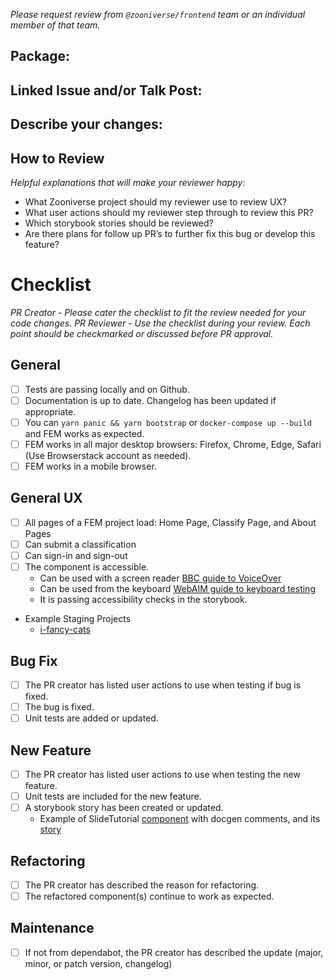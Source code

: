 _Please request review from `@zooniverse/frontend` team or an individual member of that team._ 

## Package:

## Linked Issue and/or Talk Post:

## Describe your changes:

## How to Review
_Helpful explanations that will make your reviewer happy:_
- What Zooniverse project should my reviewer use to review UX?
- What user actions should my reviewer step through to review this PR?
- Which storybook stories should be reviewed?
- Are there plans for follow up PR’s to further fix this bug or develop this feature?

# Checklist
_PR Creator - Please cater the checklist to fit the review needed for your code changes._
_PR Reviewer - Use the checklist during your review. Each point should be checkmarked or discussed before PR approval._

## General
- [ ] Tests are passing locally and on Github.
- [ ] Documentation is up to date. Changelog has been updated if appropriate.
- [ ] You can `yarn panic && yarn bootstrap` or `docker-compose up --build` and FEM works as expected.
- [ ] FEM works in all major desktop browsers: Firefox, Chrome, Edge, Safari (Use Browserstack account as needed).
- [ ] FEM works in a mobile browser.

## General UX
- [ ] All pages of a FEM project load: Home Page, Classify Page, and About Pages
- [ ] Can submit a classification
- [ ] Can sign-in and sign-out
- [ ] The component is accessible.
  - Can be used with a screen reader [BBC guide to VoiceOver](https://bbc.github.io/accessibility-news-and-you/accessibility-and-testing-with-voiceover-os.html)
  - Can be used from the keyboard [WebAIM guide to keyboard testing](https://webaim.org/techniques/keyboard/#testing)
  - It is passing accessibility checks in the storybook.
- Example Staging Projects
    - [i-fancy-cats](https://local.zooniverse.org:3000/projects/brooke/i-fancy-cats)

## Bug Fix
- [ ] The PR creator has listed user actions to use when testing if bug is fixed.
- [ ] The bug is fixed.
- [ ] Unit tests are added or updated.

## New Feature
- [ ] The PR creator has listed user actions to use when testing the new feature.
- [ ] Unit tests are included for the new feature.
- [ ] A storybook story has been created or updated.
  - Example of SlideTutorial [component](https://github.com/zooniverse/front-end-monorepo/blob/master/packages/lib-classifier/src/components/Classifier/components/SlideTutorial/SlideTutorial.js) with docgen comments, and its [story](https://zooniverse.github.io/front-end-monorepo/@zooniverse/classifier/index.html?path=/docs/other-slidetutorial--default)

## Refactoring
- [ ] The PR creator has described the reason for refactoring.
- [ ] The refactored component(s) continue to work as expected.

## Maintenance
- [ ] If not from dependabot, the PR creator has described the update (major, minor, or patch version, changelog)
